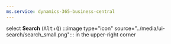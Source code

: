 ```yaml
---
ms.service: dynamics-365-business-central
---
```

select **Search** (<kbd>Alt</kbd>+<kbd>Q</kbd>) :::image type="icon" source="../media/ui-search/search_small.png"::: in the upper-right corner